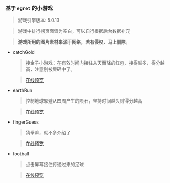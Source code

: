 ### 基于 `egret` 的小游戏

> 游戏引擎版本: 5.0.13

> 游戏中排行榜页面皆为空白，可以自行根据后台数据补充

> **游戏所用的图片素材来源于网络，若有侵权，马上删除。**

* catchGold
    
    > 接金子小游戏：在有效时间内接住从天而降的红包，接得越多，得分越高，注意别被屎砸中了。

    > [在线预览](https://chenyinkai.github.io/Pages/egret/catchGold/index.html)

* earthRun

    > 控制地球躲避从四周产生的陨石，坚持时间越久则得分越高

    > [在线预览](https://chenyinkai.github.io/Pages/egret/earthRun/index.html)

* fingerGuess

	> 猜拳嘛，就不多介绍了

	> [在线预览](https://chenyinkai.github.io/Pages/egret/fingerGuess/index.html)

* football

	> 点击屏幕接住传递过来的足球

	> [在线预览](https://chenyinkai.github.io/Pages/egret/football/index.html)